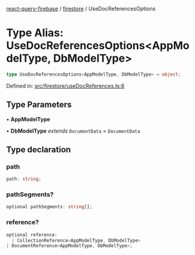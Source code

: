 [react-query-firebase](../../modules.md) / [firestore](../index.md) / UseDocReferencesOptions

# Type Alias: UseDocReferencesOptions\<AppModelType, DbModelType\>

```ts
type UseDocReferencesOptions<AppModelType, DbModelType> = object;
```

Defined in: [src/firestore/useDocReferences.ts:6](https://github.com/vpishuk/react-query-firebase/blob/1065ddd51f4c3a46c2f6510c1cc51259a3705cc2/src/firestore/useDocReferences.ts#L6)

## Type Parameters

• **AppModelType**

• **DbModelType** *extends* `DocumentData` = `DocumentData`

## Type declaration

### path

```ts
path: string;
```

### pathSegments?

```ts
optional pathSegments: string[];
```

### reference?

```ts
optional reference: 
  | CollectionReference<AppModelType, DbModelType>
| DocumentReference<AppModelType, DbModelType>;
```
